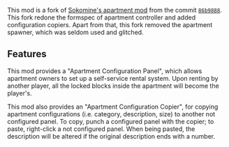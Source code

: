 This mod is a fork of [Sokomine's apartment mod][upstream] from the commit [`86b9888`](https://github.com/Sokomine/apartment/commit/86b9888c703fd2711dd86f75102753024ebfac2b). This fork redone the formspec of apartment controller and added configuration copiers. Apart from that, this fork removed the apartment spawner, which was seldom used and glitched.

## Features
This mod provides a "Apartment Configuration Panel", which allows apartment owners to set up a self-service rental system. Upon renting by another player, all the locked blocks inside the apartment will become the player's.

This mod also provides an "Apartment Configuration Copier", for copying apartment configurations (i.e. category, description, size) to another not configured panel. To copy, punch a configured panel with the copier; to paste, right-click a not configured panel. When being pasted, the description will be altered if the original description ends with a number.

[upstream]: https://github.com/Sokomine/apartment/


